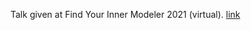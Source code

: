 Talk given at Find Your Inner Modeler 2021 (virtual). [link](https://github.com/Orthogonal-Research-Lab/Meta-brain-Models/blob/master/Role%20of%20Representation%20in%20Modeling/Slides.md)
